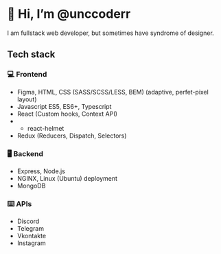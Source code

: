 # 👋 Hi, I’m @unccoderr

I am fullstack web developer, but sometimes have syndrome of designer.

## Tech stack

### 💻 Frontend
* Figma, HTML, CSS (SASS/SCSS/LESS, BEM) (adaptive, perfet-pixel layout) 
* Javascript ES5, ES6+, Typescript
* React (Custom hooks, Context API)
* * react-helmet
* Redux (Reducers, Dispatch, Selectors)
### 🖥️ Backend
* Express, Node.js
* NGINX, Linux (Ubuntu) deployment
* MongoDB
### ⌨️ APIs
* Discord
* Telegram
* Vkontakte
* Instagram





